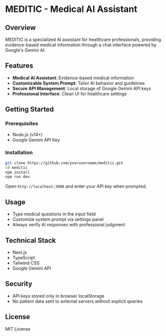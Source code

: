 # MEDITIC - Medical AI Assistant

## Overview

MEDITIC is a specialized AI assistant for healthcare professionals, providing evidence-based medical information through a chat interface powered by Google's Gemini AI.

## Features

- **Medical AI Assistant**: Evidence-based medical information
- **Customizable System Prompt**: Tailor AI behavior and guidelines
- **Secure API Management**: Local storage of Google Gemini API keys
- **Professional Interface**: Clean UI for healthcare settings

## Getting Started

### Prerequisites

- Node.js (v14+)
- Google Gemini API Key

### Installation

```bash
git clone https://github.com/yourusername/meditic.git
cd meditic
npm install
npm run dev
```

Open `http://localhost:3000` and enter your API key when prompted.

## Usage

- Type medical questions in the input field
- Customize system prompt via settings panel
- Always verify AI responses with professional judgment

## Technical Stack

- Next.js
- TypeScript
- Tailwind CSS
- Google Gemini API

## Security

- API keys stored only in browser localStorage
- No patient data sent to external servers without explicit queries

## License

MIT License
